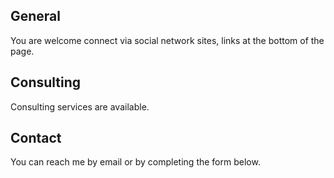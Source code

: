 ## General
You are welcome connect via social network sites, links at the bottom of the page.

## Consulting
Consulting services are available.

## Contact
You can reach me by email or by completing the form below.

